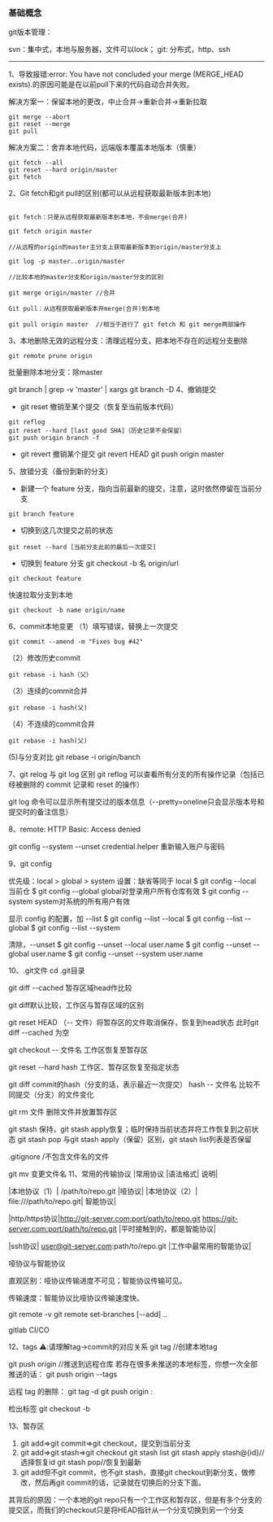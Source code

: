 ### 基础概念

git版本管理：

svn：集中式，本地与服务器，文件可以lock；
git: 分布式，http、ssh 

---- 
1、导致报错:error: You have not concluded your merge (MERGE_HEAD exists).的原因可能是在以前pull下来的代码自动合并失败。

解决方案一：保留本地的更改，中止合并->重新合并->重新拉取
```
git merge --abort
git reset --merge
git pull
```
解决方案二：舍弃本地代码，远端版本覆盖本地版本（慎重）
```
git fetch --all
git reset --hard origin/master
git fetch
```
2、Git fetch和git pull的区别(都可以从远程获取最新版本到本地)
```

git fetch：只是从远程获取最新版本到本地，不会merge(合并)

git fetch origin master  

//从远程的origin的master主分支上获取最新版本到origin/master分支上

git log -p master..origin/master 

//比较本地的master分支和origin/master分支的区别

git merge origin/master //合并

Git pull：从远程获取最新版本并merge(合并)到本地

git pull origin master  //相当于进行了 git fetch 和 git merge两部操作
```

3、本地删除无效的远程分支：清理远程分支，把本地不存在的远程分支删除
```
git remote prune origin
```
批量删除本地分支：除master

git branch | grep -v 'master' | xargs git branch -D
4、撤销提交
- git reset 撤销至某个提交（恢复至当前版本代码）
```
git reflog
git reset --hard [last good SHA]（历史记录不会保留）
git push origin branch -f
```
- git revert 撤销某个提交
git revert HEAD
git push origin master

5、放错分支（备份到新的分支）
- 新建一个 feature 分支，指向当前最新的提交，注意，这时依然停留在当前分支
```
git branch feature
```
- 切换到这几次提交之前的状态
```
git reset --hard [当前分支此前的最后一次提交]
```
- 切换到 feature 分支
git checkout -b 名 origin/url
```
git checkout feature
```
快速拉取分支到本地
 ```
 git checkout -b name origin/name
 ```
6、commit本地变更
（1）填写错误，替换上一次提交
```
git commit --amend -m "Fixes bug #42"
```
（2）修改历史commit
```
git rebase -i hash（父）
```
（3）连续的commit合并
```
git rebase -i hash(父)
```
（4）不连续的commit合并
```
git rebase -i hash(父)
```
(5)与分支对比
git rebase -i origin/banch

7、git relog 与 git log 区别
git reflog 可以查看所有分支的所有操作记录（包括已经被删除的 commit 记录和 reset 的操作）

git log 命令可以显示所有提交过的版本信息（--pretty=oneline只会显示版本号和提交时的备注信息）

8、remote: HTTP Basic: Access denied

git config --system --unset credential.helper
重新输入账户与密码


9、git config

优先级：local > global > system
设置：缺省等同于 local 
$ git config --local 当前仓
$ git config --global global对登录⽤户所有仓库有效
$ git config --system system对系统的所有⽤户有效

显示 config 的配置，加 --list 
$ git config --list --local 
$ git config --list --global 
$ git config --list --system

清除，--unset
$ git config --unset --local user.name 
$ git config --unset --global user.name 
$ git config --unset --system user.name

10、.git文件
cd .git目录

git diff --cached 暂存区域head作比较

git diff默认比较，工作区与暂存区域的区别
<!-- head作比较 -->

git reset HEAD （-- 文件）将暂存区的文件取消保存，恢复到head状态
此时git diff --cached 为空 

git checkout -- 文件名 工作区恢复至暂存区

git reset --hard hash 工作区、暂存区恢复至指定状态


git diff commit的hash（分支的话，表示最近一次提交） hash -- 文件名 比较不同提交（分支）的文件变化

git rm 文件 删除文件并放置暂存区

git stash  保持，git stash apply恢复；临时保持当前状态并将工作恢复到之前状态
git stash pop 与git stash apply（保留）区别，git stash list列表是否保留


.gitignore
/不包含文件名的文件

git mv 变更文件名
11、常⽤的传输协议
|常⽤协议 |语法格式| 说明|

|本地协议（1）| /path/to/repo.git |哑协议|
|本地协议（2）| file:///path/to/repo.git| 智能协议|

|http/https协议|http://git-server.com:port/path/to/repo.git
https://git-server.com:port/path/to/repo.git |平时接触到的，都是智能协议|

|ssh协议| user@git-server.com:path/to/repo.git |⼯作中最常⽤的智能协议|

哑协议与智能协议

直观区别：哑协议传输进度不可⻅；智能协议传输可⻅。

传输速度：智能协议⽐哑协议传输速度快。

git remote -v
git remote set-branches [--add] <name> <branch>..


gitlab CI/CO

12、tags
⚠️:请理解tag->commit的对应关系
git tag <tagName> //创建本地tag

git push origin <tagName> //推送到远程仓库
若存在很多未推送的本地标签，你想一次全部推送的话：
git push origin --tags

远程 tag 的删除：
git tag -d <tagName>
git push origin :<tagName>

检出标签
git checkout -b <branchName> <tagName>

13、暂存区
1. git add=>git commit=>git checkout，提交到当前分支
2. git add=>git stash=>git checkout
git stash list
git stash apply stash@{id}//选择恢复id
git stash pop//恢复到最新
3. git add但不git commit，也不git stash，直接git checkout到新分支，做修改，然后再git commit的话，记录就在切换后的分支下面。

其背后的原因：一个本地的git repo只有一个工作区和暂存区，但是有多个分支的提交区，而我们的checkout只是将HEAD指针从一个分支切换到另一个分支